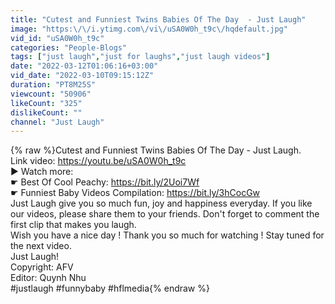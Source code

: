 ```yaml
---
title: "Cutest and Funniest Twins Babies Of The Day  - Just Laugh"
image: "https:\/\/i.ytimg.com\/vi\/uSA0W0h_t9c\/hqdefault.jpg"
vid_id: "uSA0W0h_t9c"
categories: "People-Blogs"
tags: ["just laugh","just for laughs","just laugh videos"]
date: "2022-03-12T01:06:16+03:00"
vid_date: "2022-03-10T09:15:12Z"
duration: "PT8M25S"
viewcount: "50906"
likeCount: "325"
dislikeCount: ""
channel: "Just Laugh"
---
```

{% raw %}Cutest and Funniest Twins Babies Of The Day  - Just Laugh.<br />Link video: <a rel="nofollow" target="blank" href="https://youtu.be/uSA0W0h_t9c">https://youtu.be/uSA0W0h_t9c</a><br />► Watch more:<br />☛ Best Of Cool Peachy: <a rel="nofollow" target="blank" href="https://bit.ly/2Uoi7Wf">https://bit.ly/2Uoi7Wf</a><br />☛ Funniest Baby Videos Compilation: <a rel="nofollow" target="blank" href="https://bit.ly/3hCocGw">https://bit.ly/3hCocGw</a><br />Just Laugh give you so much fun, joy and happiness everyday. If you like our videos, please share them to your friends. Don't forget to comment the first clip that makes you laugh. <br />Wish you have a nice day ! Thank you so much for watching ! Stay tuned for the next video.<br />Just Laugh!<br />Copyright: AFV <br />Editor: Quynh Nhu<br />#justlaugh #funnybaby #hflmedia{% endraw %}
